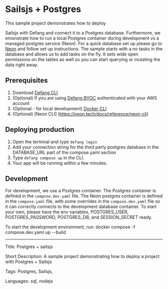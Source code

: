 # Sailsjs + Postgres

This sample project demonstrates how to deploy

Sailsjs with Defang and connect it to a Postgres database. Furthermore, we emonstrate how to run a local Postgres container during development vs a managed postgres service (Neon). For a quick database set up please go to [Neon](https://neon.tech/) and follow set up instructions. The sample starts with a no tasks in the database and allows us to add tasks on the fly. It sets wide open permissions on the tables as well so you can start querying or mutating the data right away.

## Prerequisites

1. Download [Defang CLI](https://github.com/DefangLabs/defang)
2. (Optional) If you are using [Defang BYOC](https://docs.aws.amazon.com/cli/latest/userguide/cli-chap-configure.html) authenticated with your AWS account
3. (Optional - for local development) [Docker CLI](https://docs.docker.com/engine/install/)
4. (Optional) [Neon CLI] (https://neon.tech/docs/reference/neon-cli)

## Deploying production

1. Open the terminal and type `defang login`
2. Add your connection string for the third party postgres database in the DATABASE_URL part of the compose.yaml section
3. Type `defang compose up` in the CLI.
4. Your app will be running within a few minutes.

## Development

For development, we use a Postgres container. The Postgres container is defined in the `compose.dev.yaml` file. The Neon postgres container is defined in the `compose.yaml` file, with some overrides in the `compose.dev.yaml` file so it can correctly connects to the development database container. To start your own, please have the env variables, POSTGRES_USER, POSTGRES_PASSWORD, POSTGRES_DB, and SESSION_SECRET ready.

To start the development environment, run:
docker compose -f compose.dev.yaml up --build

---

Title: Postgres + sailsjs

Short Description: A sample project demonstrating how to deploy a project with Postgres + Sailsjs

Tags: Postgres, Sailsjs,

Languages: sql, nodejs

```

```
